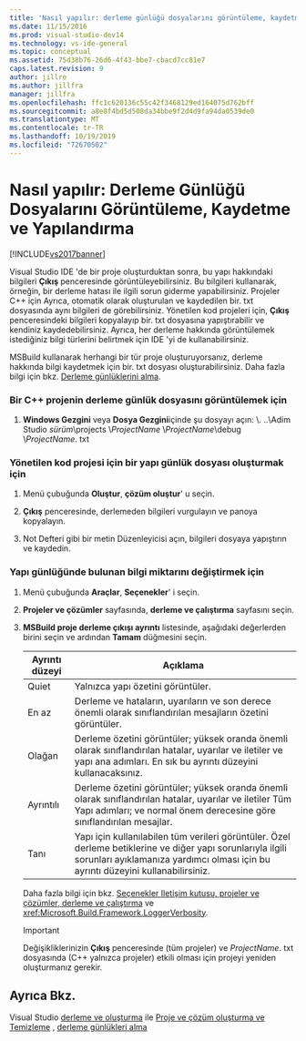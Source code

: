 ```yaml
---
title: 'Nasıl yapılır: derleme günlüğü dosyalarını görüntüleme, kaydetme ve yapılandırma | Microsoft Docs'
ms.date: 11/15/2016
ms.prod: visual-studio-dev14
ms.technology: vs-ide-general
ms.topic: conceptual
ms.assetid: 75d38b76-26d6-4f43-bbe7-cbacd7cc81e7
caps.latest.revision: 9
author: jillre
ms.author: jillfra
manager: jillfra
ms.openlocfilehash: ffc1c620136c55c42f3468129ed164075d762bff
ms.sourcegitcommit: a8e8f4bd5d508da34bbe9f2d4d9fa94da0539de0
ms.translationtype: MT
ms.contentlocale: tr-TR
ms.lasthandoff: 10/19/2019
ms.locfileid: "72670502"
---
```

# <a name="how-to-view-save-and-configure-build-log-files"></a>Nasıl yapılır: Derleme Günlüğü Dosyalarını Görüntüleme, Kaydetme ve Yapılandırma
[!INCLUDE[vs2017banner](../includes/vs2017banner.md)]

Visual Studio IDE 'de bir proje oluşturduktan sonra, bu yapı hakkındaki bilgileri **Çıkış** penceresinde görüntüleyebilirsiniz. Bu bilgileri kullanarak, örneğin, bir derleme hatası ile ilgili sorun giderme yapabilirsiniz. Projeler C++ için Ayrıca, otomatik olarak oluşturulan ve kaydedilen bir. txt dosyasında aynı bilgileri de görebilirsiniz. Yönetilen kod projeleri için, **Çıkış** penceresindeki bilgileri kopyalayıp bir. txt dosyasına yapıştırabilir ve kendiniz kaydedebilirsiniz. Ayrıca, her derleme hakkında görüntülemek istediğiniz bilgi türlerini belirtmek için IDE 'yi de kullanabilirsiniz.

 MSBuild kullanarak herhangi bir tür proje oluşturuyorsanız, derleme hakkında bilgi kaydetmek için bir. txt dosyası oluşturabilirsiniz. Daha fazla bilgi için bkz. [Derleme günlüklerini alma](../msbuild/obtaining-build-logs-with-msbuild.md).

### <a name="to-view-the-build-log-file-for-a-c-project"></a>Bir C++ projenin derleme günlük dosyasını görüntülemek için

1. **Windows Gezgini** veya **Dosya Gezgini**içinde şu dosyayı açın: \\. ..\Adim Studio *sürüm*\projects \\*ProjectName* \\*ProjectName*\debug \\*ProjectName*. txt

### <a name="to-create-a-build-log-file-for-a-managed-code-project"></a>Yönetilen kod projesi için bir yapı günlük dosyası oluşturmak için

1. Menü çubuğunda **Oluştur**, **çözüm oluştur**' u seçin.

2. **Çıkış** penceresinde, derlemeden bilgileri vurgulayın ve panoya kopyalayın.

3. Not Defteri gibi bir metin Düzenleyicisi açın, bilgileri dosyaya yapıştırın ve kaydedin.

### <a name="to-change-the-amount-of-information-included-in-the-build-log"></a>Yapı günlüğünde bulunan bilgi miktarını değiştirmek için

1. Menü çubuğunda **Araçlar**, **Seçenekler**' i seçin.

2. **Projeler ve çözümler** sayfasında, **derleme ve çalıştırma** sayfasını seçin.

3. **MSBuild proje derleme çıkışı ayrıntı** listesinde, aşağıdaki değerlerden birini seçin ve ardından **Tamam** düğmesini seçin.

    |Ayrıntı düzeyi|Açıklama|
    |---------------------|-----------------|
    |Quiet|Yalnızca yapı özetini görüntüler.|
    |En az|Derleme ve hataların, uyarıların ve son derece önemli olarak sınıflandırılan mesajların özetini görüntüler.|
    |Olağan|Derleme özetini görüntüler; yüksek oranda önemli olarak sınıflandırılan hatalar, uyarılar ve iletiler ve yapı ana adımları. En sık bu ayrıntı düzeyini kullanacaksınız.|
    |Ayrıntılı|Derleme özetini görüntüler; yüksek oranda önemli olarak sınıflandırılan hatalar, uyarılar ve iletiler Tüm Yapı adımları; ve normal önem derecesine göre sınıflandırılan mesajlar.|
    |Tanı|Yapı için kullanılabilen tüm verileri görüntüler. Özel derleme betiklerine ve diğer yapı sorunlarıyla ilgili sorunları ayıklamanıza yardımcı olması için bu ayrıntı düzeyini kullanabilirsiniz.|

     Daha fazla bilgi için bkz. [Seçenekler Iletişim kutusu, projeler ve çözümler, derleme ve çalıştırma](../ide/reference/options-dialog-box-projects-and-solutions-build-and-run.md) ve <xref:Microsoft.Build.Framework.LoggerVerbosity>.

    > [!IMPORTANT]
    > Değişikliklerinizin **Çıkış** penceresinde (tüm projeler) ve *ProjectName*. txt dosyasında (C++ yalnızca projeler) etkili olması için projeyi yeniden oluşturmanız gerekir.

## <a name="see-also"></a>Ayrıca Bkz.
 Visual Studio [derleme ve oluşturma](../ide/compiling-and-building-in-visual-studio.md) ile [Proje ve çözüm oluşturma ve Temizleme](../ide/building-and-cleaning-projects-and-solutions-in-visual-studio.md) , [derleme günlükleri alma](../msbuild/obtaining-build-logs-with-msbuild.md)
